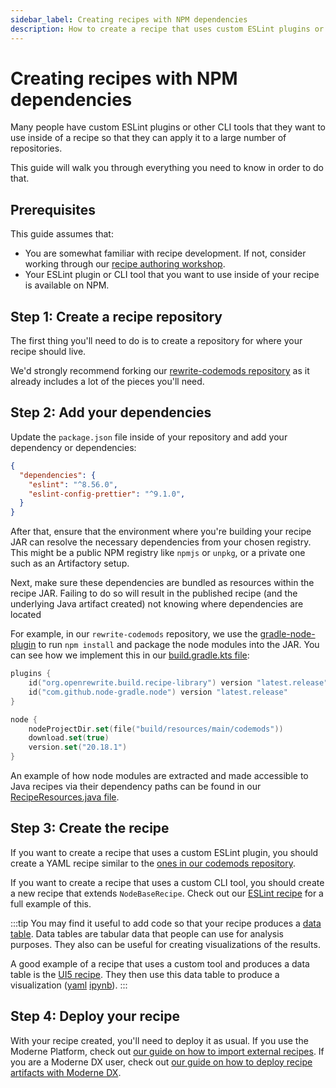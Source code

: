 ```yaml
---
sidebar_label: Creating recipes with NPM dependencies
description: How to create a recipe that uses custom ESLint plugins or other CLI tools.
---
```


# Creating recipes with NPM dependencies

Many people have custom ESLint plugins or other CLI tools that they want to use inside of a recipe so that they can apply it to a large number of repositories.

This guide will walk you through everything you need to know in order to do that.

## Prerequisites

This guide assumes that:

* You are somewhat familiar with recipe development. If not, consider working through our [recipe authoring workshop](https://docs.moderne.io/user-documentation/workshops/recipe-authoring).
* Your ESLint plugin or CLI tool that you want to use inside of your recipe is available on NPM.

## Step 1: Create a recipe repository

The first thing you'll need to do is to create a repository for where your recipe should live.

We'd strongly recommend forking our [rewrite-codemods repository](https://github.com/moderneinc/rewrite-codemods) as it already includes a lot of the pieces you'll need.

## Step 2: Add your dependencies

Update the `package.json` file inside of your repository and add your dependency or dependencies:

```json title="package.json"
{
  "dependencies": {
    "eslint": "^8.56.0",
    "eslint-config-prettier": "^9.1.0",
  }
}
```

After that, ensure that the environment where you're building your recipe JAR can resolve the necessary dependencies from your chosen registry. This might be a public NPM registry like `npmjs` or `unpkg`, or a private one such as an Artifactory setup.

Next, make sure these dependencies are bundled as resources within the recipe JAR. Failing to do so will result in the published recipe (and the underlying Java artifact created) not knowing where dependencies are located

For example, in our `rewrite-codemods` repository, we use the [gradle-node-plugin](https://github.com/node-gradle/gradle-node-plugin) to run `npm install` and package the node modules into the JAR. You can see how we implement this in our [build.gradle.kts file](https://github.com/moderneinc/rewrite-codemods/blob/main/build.gradle.kts#L25-L29):

```kotlin title="build.gradle.kts"
plugins {
    id("org.openrewrite.build.recipe-library") version "latest.release"
    id("com.github.node-gradle.node") version "latest.release"
}

node {
    nodeProjectDir.set(file("build/resources/main/codemods"))
    download.set(true)
    version.set("20.18.1")
}
```

An example of how node modules are extracted and made accessible to Java recipes via their dependency paths can be found in our [RecipeResources.java file](https://github.com/moderneinc/rewrite-codemods/blob/main/src/main/java/org/openrewrite/codemods/RecipeResources.java#L39).

## Step 3: Create the recipe

If you want to create a recipe that uses a custom ESLint plugin, you should create a YAML recipe similar to the [ones in our codemods repository](https://github.com/moderneinc/rewrite-codemods/tree/main/src/main/resources/META-INF/rewrite).

If you want to create a recipe that uses a custom CLI tool, you should create a new recipe that extends `NodeBaseRecipe`. Check out our [ESLint recipe](https://github.com/moderneinc/rewrite-codemods/blob/main/src/main/java/org/openrewrite/codemods/ESLint.java) for a full example of this.

:::tip
You may find it useful to add code so that your recipe produces a [data table](https://docs.moderne.io/user-documentation/moderne-platform/getting-started/data-tables/). Data tables are tabular data that people can use for analysis purposes. They also can be useful for creating visualizations of the results.

A good example of a recipe that uses a custom tool and produces a data table is the [UI5 recipe](https://github.com/moderneinc/rewrite-codemods/blob/main/src/main/java/org/openrewrite/codemods/UI5.java#L153-L162). They then use this data table to produce a visualization ([yaml](https://github.com/moderneinc/moderne-visualizations-misc/blob/main/moderne_visualizations_misc/specs/ui5lint_violations_heatmap.yml) [ipynb](https://github.com/moderneinc/moderne-visualizations-misc/blob/main/moderne_visualizations_misc/ui5lint_violations_heatmap.ipynb)).
:::

## Step 4: Deploy your recipe

With your recipe created, you'll need to deploy it as usual. If you use the Moderne Platform, check out [our guide on how to import external recipes](https://docs.moderne.io/administrator-documentation/moderne-platform/how-to-guides/importing-external-recipes). If you are a Moderne DX user, check out [our guide on how to deploy recipe artifacts with Moderne DX](https://docs.moderne.io/administrator-documentation/moderne-dx/how-to-guides/deploying-recipe-artifacts-in-moderne-dx/).

